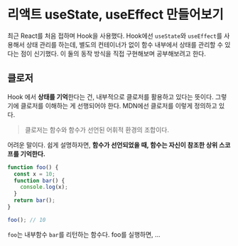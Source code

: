 # 리액트 useState, useEffect 만들어보기

최근 React를 처음 접하며 Hook을 사용했다. Hook에선 `useState`와 `useEffect`를 사용해서 상태 관리를 하는데, 별도의 컨테이너가 없이 함수 내부에서 상태를 관리할 수 있다는 점이 신기했다. 이 둘의 동작 방식을 직접 구현해보며 공부해보려고 한다.

## 클로저

Hook 에서 **상태를 기억**한다는 건, 내부적으로 클로저를 활용하고 있다는 뜻이다. 그렇기에 클로저를 이해하는 게 선행되어야 한다. MDN에선 클로저를 이렇게 정의하고 있다.

> 클로저는 함수와 함수가 선언된 어휘적 환경의 조합이다.

어려운 말이다. 쉽게 설명하자면, **함수가 선언되었을 때, 함수는 자신이 참조한 상위 스코프를 기억한다.**

```js
function foo() {
  const x = 10;
  function bar() {
    console.log(x);
  }
  return bar();
}

foo(); // 10
```

`foo`는 내부함수 `bar`를 리턴하는 함수다. foo를 실행하면, ...
